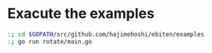 # Exacute the examples

```sh
:; cd $GOPATH/src/github.com/hajimehoshi/ebiten/examples
:; go run rotate/main.go
```

